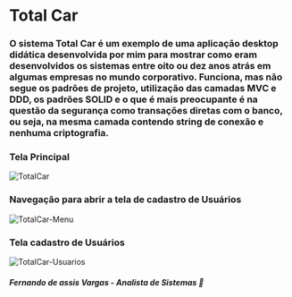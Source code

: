# Total Car

### O sistema Total Car é um exemplo de uma aplicação desktop didática desenvolvida por mim para mostrar como eram desenvolvidos os sistemas entre oito ou dez anos atrás em algumas empresas no mundo corporativo. Funciona, mas não segue os padrões de projeto, utilização das camadas MVC e DDD, os padrões SOLID e o que é mais preocupante é na questão da segurança como transações diretas com o banco, ou seja, na mesma camada contendo string de conexão e nenhuma criptografia. 

### Tela Principal

![TotalCar](https://user-images.githubusercontent.com/24196482/57392544-734df500-7197-11e9-96a0-a850fd86f200.png)

### Navegação para abrir a tela de cadastro de Usuários

![TotalCar-Menu](https://user-images.githubusercontent.com/24196482/57392660-c6c04300-7197-11e9-9184-d3216536f435.png)

### Tela cadastro de Usuários

![TotalCar-Usuarios](https://user-images.githubusercontent.com/24196482/57392690-d8a1e600-7197-11e9-8c61-7c8bd8a607f8.png)

##### Fernando de assis Vargas - Analista de Sistemas 🙂
